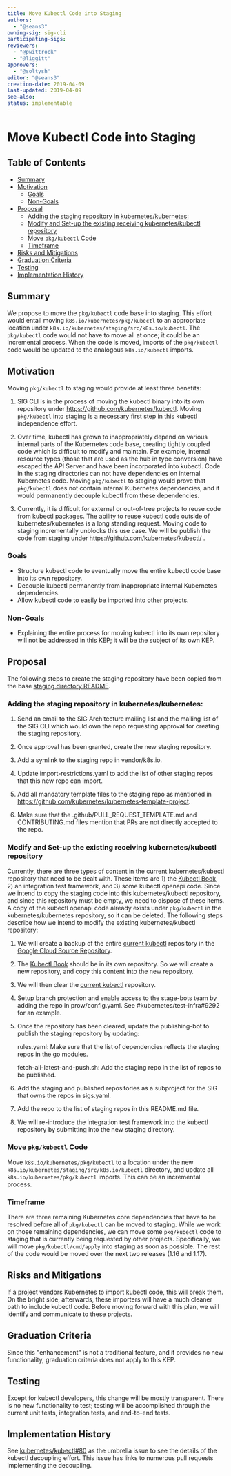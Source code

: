 ```yaml
---
title: Move Kubectl Code into Staging
authors:
  - "@seans3"
owning-sig: sig-cli
participating-sigs:
reviewers:
  - "@pwittrock"
  - "@liggitt"
approvers:
  - "@soltysh"
editor: "@seans3"
creation-date: 2019-04-09
last-updated: 2019-04-09
see-also:
status: implementable
---
```



# Move Kubectl Code into Staging

## Table of Contents

<!-- toc -->
- [Summary](#summary)
- [Motivation](#motivation)
  - [Goals](#goals)
  - [Non-Goals](#non-goals)
- [Proposal](#proposal)
  - [Adding the staging repository in kubernetes/kubernetes:](#adding-the-staging-repository-in-kuberneteskubernetes)
  - [Modify and Set-up the existing receiving kubernetes/kubectl repository](#modify-and-set-up-the-existing-receiving-kuberneteskubectl-repository)
  - [Move <code>pkg/kubectl</code> Code](#move--code)
  - [Timeframe](#timeframe)
- [Risks and Mitigations](#risks-and-mitigations)
- [Graduation Criteria](#graduation-criteria)
- [Testing](#testing)
- [Implementation History](#implementation-history)
<!-- /toc -->

## Summary

We propose to move the `pkg/kubectl` code base into staging. This effort would
entail moving `k8s.io/kubernetes/pkg/kubectl` to an appropriate location under
`k8s.io/kubernetes/staging/src/k8s.io/kubectl`. The `pkg/kubectl`
code would not have to move all at once; it could be an incremental process. When
the code is moved, imports of the `pkg/kubectl` code would be updated to the
analogous `k8s.io/kubectl` imports.

## Motivation

Moving `pkg/kubectl` to staging would provide at least three benefits:

1. SIG CLI is in the process of moving the kubectl binary into its own repository
under https://github.com/kubernetes/kubectl. Moving `pkg/kubectl` into staging
is a necessary first step in this kubectl independence effort.

2. Over time, kubectl has grown to inappropriately depend on various internal
parts of the Kubernetes code base, creating tightly coupled code which is
difficult to modify and maintain. For example, internal resource types (those
that are used as the hub in type conversion) have escaped the API Server and
have been incorporated into kubectl. Code in the staging directories can not
have dependencies on internal Kubernetes code. Moving `pkg/kubectl` to staging would
prove that `pkg/kubectl` does not contain internal Kubernetes dependencies, and it
would permanently decouple kubectl from these dependencies.

3. Currently, it is difficult for external or out-of-tree projects to reuse code
from kubectl packages. The ability to reuse kubectl code outside of
kubernetes/kubernetes is a long standing request. Moving code to staging
incrementally unblocks this use case. We will be publish the code from staging
under https://github.com/kubernetes/kubectl/ .

### Goals

- Structure kubectl code to eventually move the entire kubectl code base into
  its own repository.
- Decouple kubectl permanently from inappropriate internal Kubernetes dependencies.
- Allow kubectl code to easily be imported into other projects.

### Non-Goals

- Explaining the entire process for moving kubectl into its own repository will
not be addressed in this KEP; it will be the subject of its own KEP.

## Proposal

The following steps to create the staging repository have been copied from
the base [staging directory README](https://github.com/kubernetes/kubernetes/tree/master/staging).

### Adding the staging repository in kubernetes/kubernetes:

1. Send an email to the SIG Architecture mailing list and the mailing list of
   the SIG CLI which would own the repo requesting approval for creating the
   staging repository.

2. Once approval has been granted, create the new staging repository.

3. Add a symlink to the staging repo in vendor/k8s.io.

4. Update import-restrictions.yaml to add the list of other staging repos that
   this new repo can import.

5. Add all mandatory template files to the staging repo as mentioned in
   https://github.com/kubernetes/kubernetes-template-project.

6. Make sure that the .github/PULL_REQUEST_TEMPLATE.md and CONTRIBUTING.md files
   mention that PRs are not directly accepted to the repo.

### Modify and Set-up the existing receiving kubernetes/kubectl repository

Currently, there are three types of content in the current kubernetes/kubectl
repository that need to be dealt with. These items are 1) the [Kubectl
Book](https://kubectl.docs.k8s.io/), 2) an integration test framework, and 3)
some kubectl openapi code. Since we intend to copy the staging code into this
kubernetes/kubectl repository, and since this repository must be empty, we need
to dispose of these items. A copy of the kubectl openapi code already exists
under `pkg/kubectl` in the kubernetes/kubernetes repository, so it can be
deleted. The following steps describe how we intend to modify the existing
kubernetes/kubectl repository:

1. We will create a backup of the entire [current
   kubectl](https://github.com/kubernetes/kubectl) repository in the [Google
   Cloud Source Repository](https://cloud.google.com/source-repositories/).

2. The [Kubectl Book](https://kubectl.docs.k8s.io/) should be in its own
   repository. So we will create a new repository, and copy this content into
   the new repository.

3. We will then clear the [current
   kubectl](https://github.com/kubernetes/kubectl) repository.

4. Setup branch protection and enable access to the stage-bots team by adding
   the repo in prow/config.yaml. See #kubernetes/test-infra#9292 for an
   example.

5. Once the repository has been cleared, update the publishing-bot to publish
   the staging repository by updating:

   rules.yaml: Make sure that the list of dependencies reflects the staging
   repos in the go modules.

   fetch-all-latest-and-push.sh: Add the staging repo in the list of repos to be
   published.

6. Add the staging and published repositories as a subproject for the SIG that
   owns the repos in sigs.yaml.

7. Add the repo to the list of staging repos in this README.md file.

8. We will re-introduce the integration test framework into the kubectl
   repository by submitting into the new staging directory.

### Move `pkg/kubectl` Code

Move `k8s.io/kubernetes/pkg/kubectl` to a location under the new
`k8s.io/kubernetes/staging/src/k8s.io/kubectl` directory, and update all
`k8s.io/kubernetes/pkg/kubectl` imports. This can be an incremental process.

### Timeframe

There are three remaining Kubernetes core dependencies that have to be resolved
before all of `pkg/kubectl` can be moved to staging. While we work on those
remaining dependencies, we can move some `pkg/kubectl` code to staging that is
currently being requested by other projects. Specifically, we will move
`pkg/kubectl/cmd/apply` into staging as soon as possible. The rest of the code
would be moved over the next two releases (1.16 and 1.17).

## Risks and Mitigations

If a project vendors Kubernetes to import kubectl code, this will break them.
On the bright side, afterwards, these importers will have a much cleaner path to 
include kubectl code. Before moving forward with this plan, we will identify and
communicate to these projects.

## Graduation Criteria

Since this "enhancement" is not a traditional feature, and it provides no new
functionality, graduation criteria does not apply to this KEP.

## Testing

Except for kubectl developers, this change will be mostly transparent. There is
no new functionality to test; testing will be accomplished through the current
unit tests, integration tests, and end-to-end tests.

## Implementation History

See [kubernetes/kubectl#80](https://github.com/kubernetes/kubectl/issues/80) as
the umbrella issue to see the details of the kubectl decoupling effort. This
issue has links to numerous pull requests implementing the decoupling.
